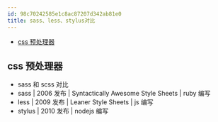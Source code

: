 ```yaml
---
id: 98c70242585e1c8ac87207d342ab81e0
title: sass、less、stylus对比
---
```


<!-- START doctoc generated TOC please keep comment here to allow auto update -->
<!-- DON'T EDIT THIS SECTION, INSTEAD RE-RUN doctoc TO UPDATE -->

- [css 预处理器](#css-%E9%A2%84%E5%A4%84%E7%90%86%E5%99%A8)

<!-- END doctoc generated TOC please keep comment here to allow auto update -->

## css 预处理器

- sass 和 scss 对比
- sass | 2006 发布 | Syntactically Awesome Style Sheets | ruby 编写
- less | 2009 发布 | Leaner Style Sheets | js 编写
- stylus | 2010 发布 | nodejs 编写
